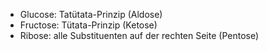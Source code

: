 - Glucose: Tatütata-Prinzip (Aldose)
- Fructose: Tütata-Prinzip (Ketose)
- Ribose: alle Substituenten auf der rechten Seite (Pentose)